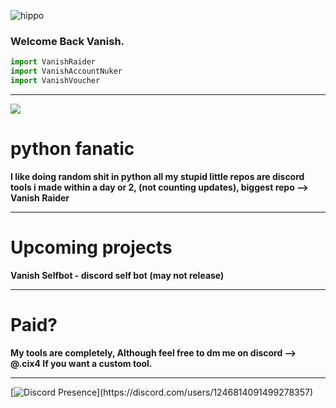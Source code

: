 ![hippo](https://i.ibb.co/r3BYYSL/a-bb5731231b11d3731fedbec074d1dc5a.gif)
### Welcome Back Vanish.

```python
import VanishRaider
import VanishAccountNuker
import VanishVoucher
```
---------------------------------------------
[![](https://visitcount.itsvg.in/api?id=vanish&label=Profile%20Views&color=11&icon=6&pretty=true)](https://visitcount.itsvg.in)

# python fanatic

**I like doing random shit in python all my stupid little repos are discord tools i made within a day or 2, (not counting updates), biggest repo --> Vanish Raider**

---------------------------------------------
# Upcoming projects

**Vanish Selfbot - discord self bot (may not release)**

---------------------------------------------
# Paid?
**My tools are completely, Although feel free to dm me on discord --> @.cix4 If you want a custom tool.**

---------------------------------------------
[![Discord Presence](https://lanyard.cnrad.dev/api/1246814091499278357?bg=7b00ff&borderRadius=30px&idleMessage=Probably%coding%a%tool...)](https://discord.com/users/1246814091499278357)
